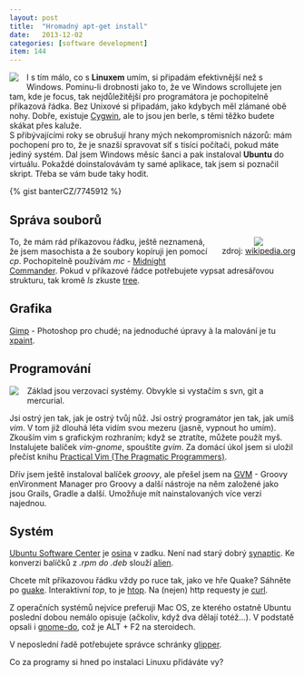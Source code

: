 ```yaml
---
layout: post
title:  "Hromadný apt-get install"
date:   2013-12-02
categories: [software development]
item: 144
---
```

<div style="float: left; margin: 0 1em 1em 0; text-align: center;"><a href="http://openclipart
.org/detail/171762/terminal-by-lpr577-171762"><img src="http://openclipart.org/image/150px/svg_to_png/171762/1345126450.png" /></a></div>I s tím málo, co s <b>Linuxem</b> umím, si připadám efektivnější než s Windows. Pominu-li drobnosti jako to, že ve Windows scrollujete jen tam, kde je focus, tak nejdůležitější pro programátora je pochopitelně příkazová řádka. Bez Unixové si připadám, jako kdybych měl zlámané obě nohy. Dobře, existuje <a href="http://en.wikipedia.org/wiki/Cygwin">Cygwin</a>, ale to jsou jen berle, s těmi těžko budete skákat přes kaluže.

<div style="clear: both"></div>
S přibývajícími roky se obrušují hrany mých nekompromisních názorů: mám pochopení pro to, že je snazší spravovat síť s tisíci počítači, pokud máte jediný systém. Dal jsem Windows měsíc šanci a pak instaloval <b>Ubuntu</b> do virtuálu. Pokaždé doinstalovávám ty samé aplikace, tak jsem si poznačil skript. Třeba se vám bude taky hodit.
<!--more-->

{% gist banterCZ/7745912 %}

Správa souborů
------

<div style="float: right; margin: 0 0 1em 1em; text-align: center;"><a href="http://en.wikipedia.org/wiki/File:Midnight-commander.png"><img src="http://upload.wikimedia.org/wikipedia/commons/thumb/7/79/Midnight-commander.png/221px-Midnight-commander.png" /></a><br />zdroj: <a href="http://en.wikipedia.org/wiki/File:Midnight-commander.png">wikipedia.org</a></div>
To, že mám rád příkazovou řádku, ještě neznamená, že jsem masochista a že soubory kopíruji jen pomocí <em>cp</em>. Pochopitelně používám <em>mc</em> - <a href="http://en.wikipedia.org/wiki/Midnight_Commander">Midnight Commander</a>. Pokud v příkazové řádce potřebujete vypsat adresářovou strukturu, tak kromě <em>ls</em> zkuste <a href="http://en.wikipedia.org/wiki/Tree_(Unix)">tree</a>.

Grafika
------

<a href="http://en.wikipedia.org/wiki/GNU_Image_Manipulation_Program">Gimp</a> - Photoshop pro chudé; na jednoduché úpravy à&nbsp;la malování je tu <a href="http://en.wikipedia.org/wiki/Xpaint">xpaint</a>.

Programování
------

<div style="float: left; margin: 0 1em 1em 0; text-align: center;"><a href="http://www.amazon.com/gp/product/1934356980/ref=as_li_qf_sp_asin_il?ie=UTF8&camp=1789&creative=9325&creativeASIN=1934356980&linkCode=as2&tag=blog0752-20"><img border="0" src="http://ws-na.amazon-adsystem.com/widgets/q?_encoding=UTF8&ASIN=1934356980&Format=_SL160_&ID=AsinImage&MarketPlace=US&ServiceVersion=20070822&WS=1&tag=blog0752-20" ></a><img src="http://ir-na.amazon-adsystem.com/e/ir?t=blog0752-20&l=as2&o=1&a=1934356980" width="1" height="1" border="0" alt="" style="border:none !important; margin:0px !important;" /></div>Základ jsou verzovací systémy. Obvykle si vystačím s svn, git a mercurial.

Jsi ostrý jen tak, jak je ostrý tvůj nůž. Jsi ostrý programátor jen tak, jak umíš <em>vim</em>. V tom již dlouhá léta vidím svou mezeru (jasně, vypnout ho umím). Zkouším vim s grafickým rozhraním; když se ztratíte, můžete použít myš. Instalujete balíček <em>vim-gnome</em>, spouštíte <em>gvim</em>. Za domácí úkol jsem si uložil přečíst knihu <a href="http://amzn.to/1dI7qBB">Practical Vim (The Pragmatic Programmers)</a>.

Dřív jsem ještě instaloval balíček <em>groovy</em>, ale přešel jsem na <a href="http://gvmtool.net/">GVM</a> - Groovy enVironment Manager pro Groovy a další nástroje na něm založené jako jsou Grails, Gradle a další. Umožňuje mít nainstalovaných více verzí najednou.

Systém
------

<a href="http://en.wikipedia.org/wiki/Ubuntu_Software_Center">Ubuntu Software Center</a> je <a href="http://cs.wikipedia.org/wiki/Osina">osina</a> v zadku. Není nad starý dobrý <a href="http://en.wikipedia.org/wiki/Synaptic_(software)">synaptic</a>. Ke konverzi balíčků z <em>*.rpm</em> do <em>*.deb</em> slouží <a href="http://en.wikipedia.org/wiki/Alien_(software)">alien</a>. 

Chcete mít příkazovou řádku vždy po ruce tak, jako ve hře Quake? Sáhněte po <a href="http://en.wikipedia.org/wiki/Guake">guake</a>. Interaktivní <em>top</em>, to je <a href="http://en.wikipedia.org/wiki/Htop">htop</a>. Na (nejen) http requesty je <a href="http://en.wikipedia.org/wiki/Curl">curl</a>.

Z operačních systémů nejvíce preferuji Mac OS, ze kterého ostatně Ubuntu poslední dobou nemálo opisuje (ačkoliv, když dva dělají totéž…). V podstatě opsali i <a href="http://en.wikipedia.org/wiki/Gnome-do">gnome-do</a>, což je ALT&nbsp;+&nbsp;F2 na steroidech.

V neposlední řadě potřebujete správce schránky <a href="http://en.wikipedia.org/wiki/Glipper">glipper</a>.

Co za programy si hned po instalaci Linuxu přidáváte vy?